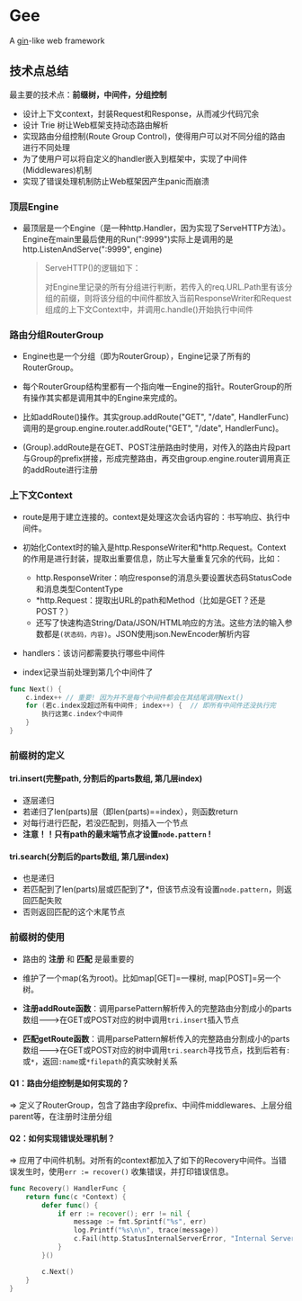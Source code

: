 # Gee

A [gin](https://github.com/gin-gonic/gin)-like web framework

## 技术点总结

最主要的技术点：**前缀树，中间件，分组控制**

- 设计上下文context，封装Request和Response，从而减少代码冗余
- 设计 Trie 树让Web框架支持动态路由解析
- 实现路由分组控制(Route Group Control)，使得用户可以对不同分组的路由进行不同处理
- 为了使用户可以将自定义的handler嵌入到框架中，实现了中间件(Middlewares)机制
- 实现了错误处理机制防止Web框架因产生panic而崩溃

### 顶层Engine

- 最顶层是一个Engine（是一种http.Handler，因为实现了ServeHTTP方法）。Engine在main里最后使用的Run(":9999")实际上是调用的是http.ListenAndServe(":9999", engine)

    > ServeHTTP()的逻辑如下：
    >
    > 对Engine里记录的所有分组进行判断，若传入的req.URL.Path里有该分组的前缀，则将该分组的中间件都放入当前ResponseWriter和Request组成的上下文Context中，并调用c.handle()开始执行中间件

### 路由分组RouterGroup

- Engine也是一个分组（即为RouterGroup），Engine记录了所有的RouterGroup。

- 每个RouterGroup结构里都有一个指向唯一Engine的指针。RouterGroup的所有操作其实都是调用其中的Engine来完成的。

- 比如addRoute()操作。其实group.addRoute("GET", "/date", HandlerFunc) 调用的是group.engine.router.addRoute("GET", "/date", HandlerFunc)。

- (Group).addRoute是在GET、POST注册路由时使用，对传入的路由片段part与Group的prefix拼接，形成完整路由，再交由group.engine.router调用真正的addRoute进行注册

### 上下文Context

- route是用于建立连接的。context是处理这次会话内容的：书写响应、执行中间件。

- 初始化Context时的输入是http.ResponseWriter和*http.Request。Context的作用是进行封装，提取出重要信息，防止写大量重复冗余的代码，比如：
  - http.ResponseWriter：响应response的消息头要设置状态码StatusCode和消息类型ContentType
  - *http.Request：提取出URL的path和Method（比如是GET？还是POST？）
  - 还写了快速构造String/Data/JSON/HTML响应的方法。这些方法的输入参数都是`(状态码，内容)`。JSON使用json.NewEncoder解析内容
- handlers：该访问都需要执行哪些中间件
- index记录当前处理到第几个中间件了

```go
func Next() {
    c.index++ // 重要! 因为并不是每个中间件都会在其结尾调用Next()
	for (若c.index没超过所有中间件; index++) {  // 即所有中间件还没执行完
		执行这第c.index个中间件
	}
}
```

### 前缀树的定义

#### tri.insert(完整path, 分割后的parts数组, 第几层index)

- 逐层递归
- 若递归了len(parts)层（即len(parts)==index），则函数return
- 对每行进行匹配，若没匹配到，则插入一个节点
- **注意！！只有path的最末端节点才设置`node.pattern` !**

#### tri.search(分割后的parts数组, 第几层index)

- 也是递归
- 若匹配到了len(parts)层或匹配到了*，但该节点没有设置`node.pattern`，则返回匹配失败
- 否则返回匹配的这个末尾节点

### 前缀树的使用

- 路由的 **注册** 和 **匹配** 是最重要的

- 维护了一个map(名为root)。比如map[GET]=一棵树, map[POST]=另一个树。

- **注册addRoute函数**：调用parsePattern解析传入的完整路由分割成小的parts数组--->在GET或POST对应的树中调用`tri.insert`插入节点

- **匹配getRoute函数**：调用parsePattern解析传入的完整路由分割成小的parts数组--->在GET或POST对应的树中调用`tri.search`寻找节点，找到后若有`:`或`*`，返回`:name`或`*filepath`的真实映射关系

  

#### Q1：路由分组控制是如何实现的？

=> 定义了RouterGroup，包含了路由字段prefix、中间件middlewares、上层分组parent等，在注册时注册分组



#### Q2：如何实现错误处理机制？

=> 应用了中间件机制。对所有的context都加入了如下的Recovery中间件。当错误发生时，使用`err := recover()` 收集错误，并打印错误信息。

```go
func Recovery() HandlerFunc {
	return func(c *Context) {
		defer func() {
			if err := recover(); err != nil {
				message := fmt.Sprintf("%s", err)
				log.Printf("%s\n\n", trace(message))
				c.Fail(http.StatusInternalServerError, "Internal Server Error")
			}
		}()

		c.Next()
	}
}
```

